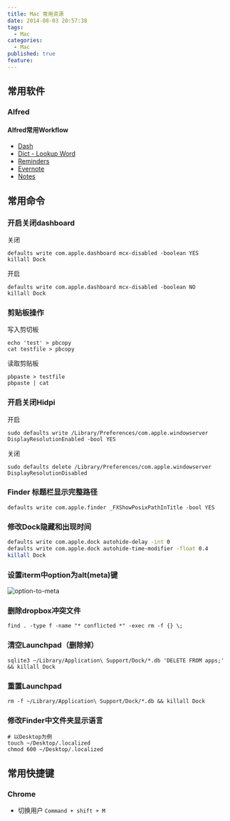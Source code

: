 ```yaml
---
title: Mac 常用资源
date: 2014-08-03 20:57:38
tags: 
  - Mac
categories:
  - Mac
published: true
feature: 
---
```


## 常用软件

### Alfred

#### Alfred常用Workflow

- [Dash](http://kapeli.com/dash)
- [Dict - Lookup Word](https://github.com/liberize/alfred-dict-workflow)
- [Reminders](http://www.alfredforum.com/topic/917-reminders/)
- [Evernote](http://support.alfredapp.com/evernote)
- [Notes](http://www.alfredforum.com/topic/1009-notes/)

## 常用命令

### 开启关闭dashboard

关闭

    defaults write com.apple.dashboard mcx-disabled -boolean YES
    killall Dock

开启

    defaults write com.apple.dashboard mcx-disabled -boolean NO
    killall Dock

### 剪贴板操作
写入剪切板

    echo 'test' > pbcopy 
    cat testfile > pbcopy

读取剪贴板

    pbpaste > testfile
    pbpaste | cat

### 开启关闭Hidpi
开启

    sudo defaults write /Library/Preferences/com.apple.windowserver DisplayResolutionEnabled -bool YES

关闭

    sudo defaults delete /Library/Preferences/com.apple.windowserver DisplayResolutionDisabled
### Finder 标题栏显示完整路径

```
defaults write com.apple.finder _FXShowPosixPathInTitle -bool YES
```

### 修改Dock隐藏和出现时间

```bash
defaults write com.apple.dock autohide-delay -int 0
defaults write com.apple.dock autohide-time-modifier -float 0.4
killall Dock
```


### 设置iterm中option为alt(meta)键

![option-to-meta](http://7u2ho6.com1.z0.glb.clouddn.com/resource-set-meta-to-alt.png)

### 删除dropbox冲突文件

    find . -type f -name "* conflicted *" -exec rm -f {} \;

### 清空Launchpad（删除掉）

    sqlite3 ~/Library/Application\ Support/Dock/*.db 'DELETE FROM apps;' && killall Dock

### 重置Launchpad

    rm -f ~/Library/Application\ Support/Dock/*.db && killall Dock

### 修改Finder中文件夹显示语言

    # 以Desktop为例
    touch ~/Desktop/.localized
    chmod 600 ~/Desktop/.localized

## 常用快捷键

### Chrome

- 切换用户 `Command + shift + M`
